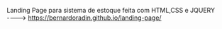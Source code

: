 Landing Page para sistema de estoque feita com HTML,CSS e JQUERY <br>
----> <a href='https://bernardoradin.github.io/landing-page/' target=_blank>https://bernardoradin.github.io/landing-page/</a>
